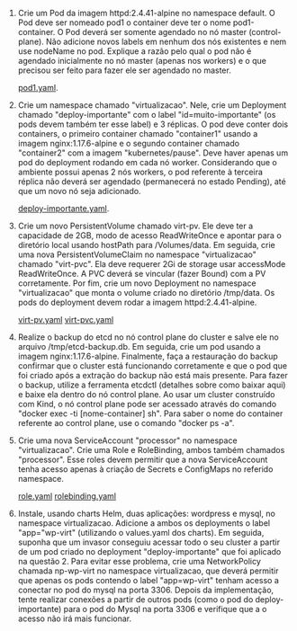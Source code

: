 <ol>
<li><p>Crie um Pod da imagem httpd:2.4.41-alpine no namespace default. O Pod deve ser nomeado pod1 o container deve ter o nome pod1-container. O Pod deverá ser somente agendado no nó master (control-plane). Não adicione novos labels em nenhum dos nós existentes e nem use nodeName no pod. Explique a razão pelo qual o pod não é agendado inicialmente no nó master (apenas nos workers) e o que precisou ser feito para fazer ele ser agendado no master.</p></li>   
<a href="https://github.com/SohIsa/MilagreNem/blob/main/Virt/pod1.yaml">pod1.yaml</a>.
<li><p>Crie um namespace chamado "virtualizacao". Nele, crie um Deployment chamado "deploy-importante" com o label "id=muito-importante" (os pods devem também ter esse label) e 3 réplicas. O pod deve conter dois containers, o primeiro container chamado "container1" usando a imagem nginx:1.17.6-alpine e o segundo container chamado "container2" com a imagem "kubernetes/pause". Deve haver apenas um pod do deployment rodando em cada nó worker. Considerando que o ambiente possui apenas 2 nós workers, o pod referente à terceira réplica não deverá ser agendado (permanecerá no estado Pending), até que um novo nó seja adicionado.</p></li>
<a href="https://github.com/SohIsa/MilagreNem/blob/main/Virt/deploy-importante.yaml">deploy-importante.yaml</a>.
<li><p>Crie um novo PersistentVolume chamado virt-pv. Ele deve ter a capacidade de 2GB, modo de acesso ReadWriteOnce e apontar para o diretório local usando hostPath para  /Volumes/data. Em seguida, crie uma nova PersistentVolumeClaim no namespace "virtualizacao" chamado "virt-pvc". Ela deve requerer 2Gi de storage usar accessMode ReadWriteOnce. A PVC deverá se vincular (fazer Bound) com a PV corretamente. Por fim, crie um novo Deployment no namespace "virtualizacao" que monta o volume criado no diretório /tmp/data. Os pods do deployment devem rodar a imagem httpd:2.4.41-alpine.</p></li>
<a href="https://github.com/SohIsa/MilagreNem/blob/main/Virt/virt-pv.yaml">virt-pv.yaml</a>
<a href="https://github.com/SohIsa/MilagreNem/blob/main/Virt/virt-pvc.yaml">virt-pvc.yaml</a>
<li><p>Realize o backup do etcd no nó control plane do cluster e salve ele no arquivo /tmp/etcd-backup.db. Em seguida, crie um pod usando a imagem nginx:1.17.6-alpine. Finalmente, faça a restauração do backup confirmar que o cluster está funcionando corretamente e que o pod que foi criado após a extração do backup não está mais presente. Para fazer o backup, utilize a ferramenta etcdctl (detalhes sobre como baixar aqui) e baixe ela dentro do nó control plane. Ao usar um cluster construído com Kind, o nó control plane pode ser acessado através do comando "docker exec -ti [nome-container] sh". Para saber o nome do container referente ao control plane, use o comando "docker ps -a".</p></li>
<li><p>Crie uma nova ServiceAccount "processor" no namespace "virtualizacao". Crie uma Role e RoleBinding, ambos também chamados "processor". Esse roles devem permitir que a nova ServiceAccount tenha acesso apenas à criação de Secrets e ConfigMaps no referido namespace.</p></li>
<a href="https://github.com/SohIsa/MilagreNem/blob/main/Virt/role.yaml">role.yaml</a>
<a href="https://github.com/SohIsa/MilagreNem/blob/main/Virt/rolebinding.yaml">rolebinding.yaml</a>
<li><p>Instale, usando charts Helm, duas aplicações: wordpress e mysql, no namespace virtualizacao. Adicione a ambos os deployments o label "app="wp-virt" (utilizando o values.yaml dos charts). Em seguida, suponha que um invasor conseguiu acessar todo o seu cluster a partir de um pod criado no deployment "deploy-importante" que foi aplicado na questão 2. Para evitar esse problema, crie uma NetworkPolicy chamada np-wp-virt no namespace virtualizacao, que deverá permitir que apenas os pods contendo o label "app=wp-virt" tenham acesso a conectar no pod do mysql na porta 3306. Depois da implementação, tente realizar conexões a partir de outros pods (como o pod do deploy-importante) para o pod do Mysql na porta 3306 e verifique que a o acesso não irá mais funcionar.</p></li>
</ol>

